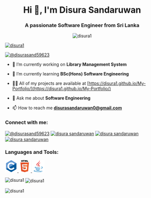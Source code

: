 <h1 style color="blue" align="center">Hi 👋, I'm Disura Sandaruwan</h1>
<h3 align="center">A passionate Software Engineer from Sri Lanka</h3>

<p align="center"> <img src="https://komarev.com/ghpvc/?username=disura1&label=Profile%20views&color=0e75b6&style=flat" alt="disura1" /> </p>

<p align="left"> <a href="https://github.com/ryo-ma/github-profile-trophy"><img src="https://github-profile-trophy.vercel.app/?username=disura1" alt="disura1" /></a> </p>

<p align="left"> <a href="https://twitter.com/@disurasand59623" target="blank"><img src="https://img.shields.io/twitter/follow/@disurasand59623?logo=twitter&style=for-the-badge" alt="@disurasand59623" /></a> </p>

- 🔭 I’m currently working on **Library Management System**

- 🌱 I’m currently learning **BSc(Hons) Software Engineering**

- 👨‍💻 All of my projects are available at [https://disura1.github.io/My-Portfolio/](https://disura1.github.io/My-Portfolio/)

- 💬 Ask me about **Software Engineering**

- 📫 How to reach me **disurasandaruwan0@gmail.com**

<h3 align="left">Connect with me:</h3>
<p align="left">
<a href="https://twitter.com/@disurasand59623" target="blank"><img align="center" src="https://raw.githubusercontent.com/rahuldkjain/github-profile-readme-generator/master/src/images/icons/Social/twitter.svg" alt="@disurasand59623" height="30" width="40" /></a>
<a href="https://linkedin.com/in/disura sandaruwan" target="blank"><img align="center" src="https://raw.githubusercontent.com/rahuldkjain/github-profile-readme-generator/master/src/images/icons/Social/linked-in-alt.svg" alt="disura sandaruwan" height="30" width="40" /></a>
<a href="https://fb.com/disura sandaruwan" target="blank"><img align="center" src="https://raw.githubusercontent.com/rahuldkjain/github-profile-readme-generator/master/src/images/icons/Social/facebook.svg" alt="disura sandaruwan" height="30" width="40" /></a>
<a href="https://instagram.com/disura sandaruwan" target="blank"><img align="center" src="https://raw.githubusercontent.com/rahuldkjain/github-profile-readme-generator/master/src/images/icons/Social/instagram.svg" alt="disura sandaruwan" height="30" width="40" /></a>
</p>

<h3 align="left">Languages and Tools:</h3>
<p align="left"> <a href="https://www.cprogramming.com/" target="_blank" rel="noreferrer"> <img src="https://raw.githubusercontent.com/devicons/devicon/master/icons/c/c-original.svg" alt="c" width="40" height="40"/> </a> <a href="https://www.w3.org/html/" target="_blank" rel="noreferrer"> <img src="https://raw.githubusercontent.com/devicons/devicon/master/icons/html5/html5-original-wordmark.svg" alt="html5" width="40" height="40"/> </a> <a href="https://www.java.com" target="_blank" rel="noreferrer"> <img src="https://raw.githubusercontent.com/devicons/devicon/master/icons/java/java-original.svg" alt="java" width="40" height="40"/> </a> </p>

<p><img align="left" src="https://github-readme-stats.vercel.app/api/top-langs?username=disura1&show_icons=true&locale=en&layout=compact" alt="disura1" /></p>

<p>&nbsp;<img align="center" src="https://github-readme-stats.vercel.app/api?username=disura1&show_icons=true&locale=en" alt="disura1" /></p>

<p><img align="center" src="https://github-readme-streak-stats.herokuapp.com/?user=disura1&" alt="disura1" /></p>
